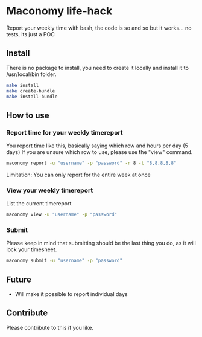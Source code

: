 # Maconomy life-hack

Report your weekly time with bash, the code is so and so but it works... no tests, its just a POC

## Install

There is no package to install, you need to create it locally and install it to /usr/local/bin folder.

```bash
make install
make create-bundle
make install-bundle 
```

## How to use

### Report time for your weekly timereport

You report time like this, basically saying which row and hours per day (5 days)
If you are unsure which row to use, please use the "view" command.

```bash
maconomy report -u "username" -p "password" -r 8 -t "8,8,8,8,8"
```

Limitation: You can only report for the entire week at once

### View your weekly timereport

List the current timereport

```bash
maconomy view -u "username" -p "password"
```

### Submit

Please keep in mind that submitting should be the last thing you do, as it will lock your timesheet.

```bash
maconomy submit -u "username" -p "password"
```

## Future

* Will make it possible to report individual days

## Contribute

Please contribute to this if you like.
